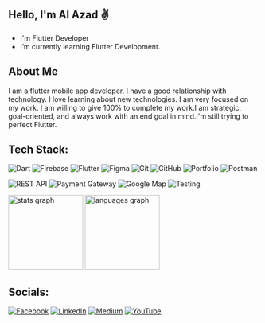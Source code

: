 
## Hello, I'm Al Azad ✌️
- I'm Flutter Developer
- I’m currently learning Flutter Development.

## About Me
I am a flutter mobile app developer. I have a good relationship with technology. I love learning about new technologies. I am very focused on my work. I am willing to give 100% to complete my work.I am strategic, goal-oriented, and always work with an end goal in mind.I'm still trying to perfect Flutter.

## Tech Stack:
![Dart](https://img.shields.io/badge/dart-%230175C2.svg?style=for-the-badge&logo=dart&logoColor=white) 
![Firebase](https://img.shields.io/badge/firebase-%23039BE5.svg?style=for-the-badge&logo=firebase) 
![Flutter](https://img.shields.io/badge/Flutter-%2302569B.svg?style=for-the-badge&logo=Flutter&logoColor=white) 
![Figma](https://img.shields.io/badge/figma-%23F24E1E.svg?style=for-the-badge&logo=figma&logoColor=white) 
![Git](https://img.shields.io/badge/git-%23F05033.svg?style=for-the-badge&logo=git&logoColor=white) 
![GitHub](https://img.shields.io/badge/github-%23121011.svg?style=for-the-badge&logo=github&logoColor=white) 
![Portfolio](https://img.shields.io/badge/Portfolio-%23000000.svg?style=for-the-badge&logo=firefox&logoColor=#FF7139)
![Postman](https://img.shields.io/badge/Postman-FF6C37?style=for-the-badge&logo=postman&logoColor=white)

![REST API](https://img.shields.io/badge/REST%20API-008080.svg?style=for-the-badge&logo=api&logoColor=white) 
![Payment Gateway](https://img.shields.io/badge/Payment%20Gateway-ff5722.svg?style=for-the-badge&logo=stripe&logoColor=white) 
![Google Map](https://img.shields.io/badge/Google%20Map-4285F4?style=for-the-badge&logo=google-maps&logoColor=white) 
![Testing](https://img.shields.io/badge/Testing-6DB33F.svg?style=for-the-badge&logo=jest&logoColor=white)



<div align="left">
  <img src="https://github-readme-stats.vercel.app/api?username=alazad214&hide_title=false&hide_rank=false&show_icons=true&include_all_commits=true&count_private=true&disable_animations=false&theme=dracula&locale=en&hide_border=false" height="150" alt="stats graph"  />
  <img src="https://github-readme-stats.vercel.app/api/top-langs?username=alazad214&locale=en&hide_title=false&layout=compact&card_width=320&langs_count=5&theme=dracula&hide_border=false" height="150" alt="languages graph"  />
</div>

##  Socials:
[![Facebook](https://img.shields.io/badge/Facebook-%231877F2.svg?logo=Facebook&logoColor=white)](https://facebook.com/https://www.facebook.com/alazad214) [![LinkedIn](https://img.shields.io/badge/LinkedIn-%230077B5.svg?logo=linkedin&logoColor=white)](https://linkedin.com/in/https://www.linkedin.com/in/alazad214/) [![Medium](https://img.shields.io/badge/Medium-12100E?logo=medium&logoColor=white)](https://medium.com/@https://medium.com/@alazad214) [![YouTube](https://img.shields.io/badge/YouTube-%23FF0000.svg?logo=YouTube&logoColor=white)](https://youtube.com/@https://www.youtube.com/@alazad214) 


